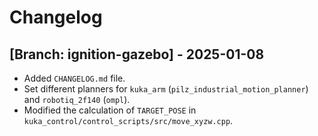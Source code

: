 # Changelog

## [Branch: ignition-gazebo] - 2025-01-08
- Added `CHANGELOG.md` file.
- Set different planners for `kuka_arm` (`pilz_industrial_motion_planner`) and `robotiq_2f140` (`ompl`).
- Modified the calculation of `TARGET_POSE` in `kuka_control/control_scripts/src/move_xyzw.cpp`.
